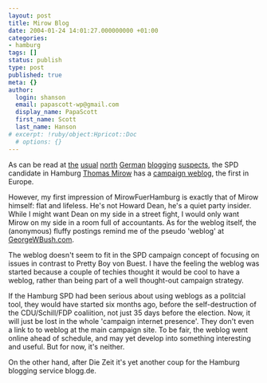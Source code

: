 ```yaml
---
layout: post
title: Mirow Blog
date: 2004-01-24 14:01:27.000000000 +01:00
categories:
- hamburg
tags: []
status: publish
type: post
published: true
meta: {}
author:
  login: shanson
  email: papascott-wp@gmail.com
  display_name: PapaScott
  first_name: Scott
  last_name: Hanson
# excerpt: !ruby/object:Hpricot::Doc
  # options: {}
---
```

<p>As can be read at <a title="Thomas Mirow bloggt!! [jimmiz journal]" href="http://jimmiz.blogg.de/eintrag.php?id=191">the</a> <a title="The Mirow blog by Heiko Hebig | hebig.com" href="http://www.hebig.com/archives/001905.shtml">usual</a>  <a title="Couchblog: Mirow für Blogger" href="http://www.couchblog.de/couchblog/archives/2004/01/mirow_fuer_blogger.php">north</a> <a title="Wahl in Hamburg: mirowfuerhamburg.de - Thomas Mirow bloggt" href="http://interferno.org/wahlinhamburg/archiv/000061.html">German</a> <a title="Noch'n Blogg.: Thomas Mirow bloggt!" href="http://lumma.de/mt/archives/000840.html#000840">blogging</a> <a title="Thomas Mirow bloggt - H-BLOG" href="http://h-blog.org/index.php?itemid=434">suspects</a>, the SPD candidate in Hamburg <a href="http://www.thomasmirow.de/">Thomas Mirow</a> has a <a href="http://www.mirowfuerhamburg.de/">campaign weblog</a>, the first in Europe. </p>
<p>However, my first impression of MirowFuerHamburg is exactly that of Mirow himself: flat and lifeless. He's not Howard Dean, he's a quiet party insider. While I might want Dean on my side in a street fight, I would only want Mirow on my side in a room full of accountants. As for the weblog itself, the (anonymous) fluffy postings remind me of the pseudo 'weblog' at <a title="GeorgeWBush.com :: Official Blog" href="http://www.georgewbush.com/blog/">GeorgeWBush.com</a>.</p>
<p>The weblog doesn't seem to fit in the SPD campaign concept of focusing on issues in contrast to Pretty Boy von Buest. I have the feeling the weblog was started because a couple of techies  thought it would be cool to have a weblog, rather than being part of a well thought-out campaign strategy.</p>
<p>If the Hamburg SPD had been serious about using weblogs as a politcial tool, they would have started six months ago, before the self-destruction of the CDU/Schill/FDP coaliition, not just 35 days before the election. Now, it will just be lost in the whole 'campaign internet presence'. They don't even a link to to weblog at the main campaign site. To be fair, the weblog went online ahead of schedule, and may yet develop into something interesting and useful. But for now, it's neither.</p>
<p>On the other hand, after Die Zeit it's yet another coup for the Hamburg blogging service blogg.de.</p>
